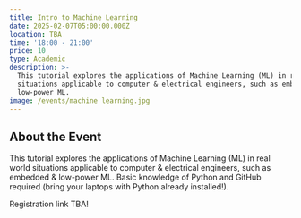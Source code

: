 ```yaml
---
title: Intro to Machine Learning
date: 2025-02-07T05:00:00.000Z
location: TBA
time: '18:00 - 21:00'
price: 10
type: Academic
description: >-
  This tutorial explores the applications of Machine Learning (ML) in real world
  situations applicable to computer & electrical engineers, such as embedded &
  low-power ML.
image: /events/machine learning.jpg
---
```


## About the Event

This tutorial explores the applications of Machine Learning (ML) in real world situations applicable to computer & electrical engineers, such as embedded & low-power ML. Basic knowledge of Python and GitHub required (bring your laptops with Python already installed!).

Registration link TBA!

